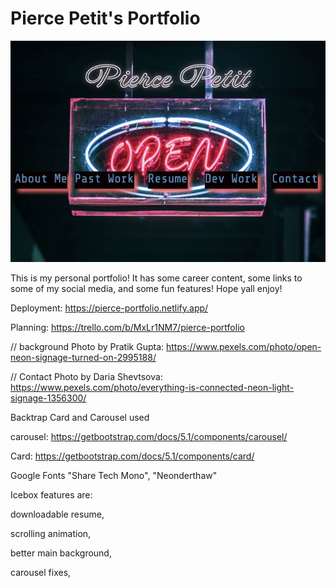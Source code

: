 # Pierce Petit's Portfolio

<!-- // layout for project page
<!-- { 
        title: ,
        deployment: ,
        image: ,
        github: ,
        info: ,
    }, -->

![](/assets/images/project-pics/websitepic.jpeg)

This is my personal portfolio! It has some career content, some links to some of my social media, and some fun features! Hope yall enjoy!

Deployment: https://pierce-portfolio.netlify.app/


Planning: https://trello.com/b/MxLr1NM7/pierce-portfolio

// background Photo by Pratik Gupta: https://www.pexels.com/photo/open-neon-signage-turned-on-2995188/

// Contact Photo by Daria Shevtsova: https://www.pexels.com/photo/everything-is-connected-neon-light-signage-1356300/

Backtrap Card and Carousel used

carousel: https://getbootstrap.com/docs/5.1/components/carousel/

Card: https://getbootstrap.com/docs/5.1/components/card/

Google Fonts 
"Share Tech Mono",
"Neonderthaw"


Icebox features are:

downloadable resume,

scrolling animation,

better main background,

carousel fixes,


<!-- // background about Photo by Mahmoud A. Hassan: https://www.pexels.com/photo/a-neon-lighted-statement-of-words-2915965/ -->